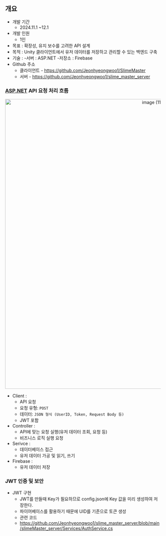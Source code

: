 ## 개요

- 개발 기간
    - 2024.11.1 ~12.1
- 개발 인원
    - 1인
- 목표 : 확장성, 유지 보수를 고려한 API 설계
- 목적 : Unity 클라이언트에서 유저 데이터를 저장하고 관리할 수 있는 백엔드 구축
- 기술 :
   -서버 : ASP.NET
   -저장소 : Firebase
- Github 주소
  - 클라이언트 - https://github.com/Jeonhyeongwoo1/SlimeMaster
  - 서버 - https://github.com/Jeonhyeongwoo1/slime_master_server
 
### [ASP.NET](http://ASP.NET)  API 요청 처리 흐름
<div align="center">
    <img width="936" alt="image (11)" src="https://github.com/user-attachments/assets/aa4af119-b98b-43f1-b6a0-12a5afa81623" />
</div>

- Client :
    - API 요청
    - 요청 유형: `POST`
    - 데이터: `JSON 형식 (UserID, Token, Request Body 등)`
    - JWT 포함
- Controller :
    - API에 맞는 요청 실행(유저 데이터 조회, 요청 등)
    - 비즈니스 로직 실행 요청
- Serivce :
    - 데이터베이스 접근
    - 유저 데이터 가공 및 읽기, 쓰기
- Firebase :
    - 유저 데이터 저장
 
### JWT 인증 및 보안

- JWT 구현
    - JWT를 만들때 Key가 필요하므로 config.json에 Key 값을 미리 생성하여 저장한다.
    - 파이어베이스를 활용하기 때문에 UID를 기준으로 토큰 생성
    - 관련 코드
    - https://github.com/Jeonhyeongwoo1/slime_master_server/blob/main/slimeMaster_server/Services/AuthService.cs
